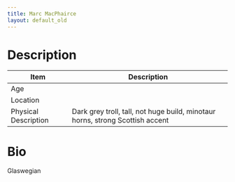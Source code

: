 ```yaml
---
title: Marc MacPhairce
layout: default_old
---
```


# Description

| Item                 | Description                                                                   |
| -------------------- | ----------------------------------------------------------------------------- |
| Age                  |                                                                               |
| Location             |                                                                               |
| Physical Description | Dark grey troll, tall, not huge build, minotaur horns, strong Scottish accent |

# Bio
Glaswegian
